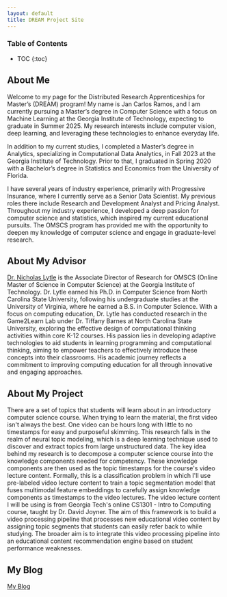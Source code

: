 ```yaml
---
layout: default
title: DREAM Project Site
---
```


### Table of Contents
* TOC
{:toc}

## About Me



Welcome to my page for the Distributed Research Apprenticeships for Master’s (DREAM) program! My name is Jan Carlos Ramos, and I am currently pursuing a Master’s degree in Computer Science with a focus on Machine Learning at the Georgia Institute of Technology, expecting to graduate in Summer 2025. My research interests include computer vision, deep learning, and leveraging these technologies to enhance everyday life.

In addition to my current studies, I completed a Master’s degree in Analytics, specializing in Computational Data Analytics, in Fall 2023 at the Georgia Institute of Technology. Prior to that, I graduated in Spring 2020 with a Bachelor’s degree in Statistics and Economics from the University of Florida.

I have several years of industry experience, primarily with Progressive Insurance, where I currently serve as a Senior Data Scientist. My previous roles there include Research and Development Analyst and Pricing Analyst. Throughout my industry experience, I developed a deep passion for computer science and statistics, which inspired my current educational pursuits. The OMSCS program has provided me with the opportunity to deepen my knowledge of computer science and engage in graduate-level research.



## About My Advisor


[Dr. Nicholas Lytle](https://www.linkedin.com/in/nick-lytle-ph-d-a8374847) is the Associate Director of Research for OMSCS (Online Master of Science in Computer Science) at the Georgia Institute of Technology. Dr. Lytle earned his Ph.D. in Computer Science from North Carolina State University, following his undergraduate studies at the University of Virginia, where he earned a B.S. in Computer Science. With a focus on computing education, Dr. Lytle has conducted research in the Game2Learn Lab under Dr. Tiffany Barnes at North Carolina State University, exploring the effective design of computational thinking activities within core K-12 courses. His passion lies in developing adaptive technologies to aid students in learning programming and computational thinking, aiming to empower teachers to effectively introduce these concepts into their classrooms. His academic journey reflects a commitment to improving computing education for all through innovative and engaging approaches.

## About My Project

There are a set of topics that students will learn about in an introductory computer science course. When trying to learn the material, the first video isn't always the best. One video can be hours long with little to no timestamps for easy and purposeful skimming. This research falls in the realm of neural topic modeling, which is a deep learning technique used to discover and extract topics from large unstructured data. The key idea behind my research is to decompose a computer science course into the knowledge components needed for competency. These knowledge components are then used as the topic timestamps for the course's video lecture content. Formally, this is a classification problem in which I'll use pre-labeled video lecture content to train a topic segmentation model that fuses multimodal feature embeddings to carefully assign knowledge components as timestamps to the video lectures. The video lecture content I will be using is from Georgia Tech's online CS1301 - Intro to Computing course, taught by Dr. David Joyner. The aim of this framework is to build a video processing pipeline that processes new educational video content by assigning topic segments that students can easily refer back to while studying. The broader aim is to integrate this video processing pipeline into an educational content recommendation engine based on student performance weaknesses.

<!--- ([My Final Report](files/finalreport.pdf)) -->

## My Blog

[My Blog](blog.html)
